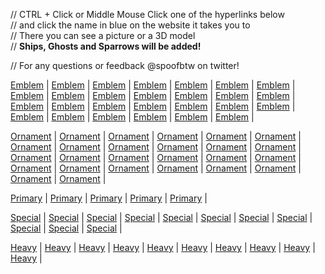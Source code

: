 // CTRL + Click or Middle Mouse Click one of the hyperlinks below    
// and click the name in blue on the website it takes you to   
// There you can see a picture or a 3D model    
// **Ships, Ghosts and Sparrows will be added!**

// For any questions or feedback @spoofbtw on twitter!

[Emblem](https://www.light.gg/db/compare/227400) |
[Emblem](https://www.light.gg/db/compare/227401) |
[Emblem](https://www.light.gg/db/compare/227402) |
[Emblem](https://www.light.gg/db/compare/227403) |
[Emblem](https://www.light.gg/db/compare/227404) |
[Emblem](https://www.light.gg/db/compare/227405) |
[Emblem](https://www.light.gg/db/compare/227406) |
[Emblem](https://www.light.gg/db/compare/227407) |
[Emblem](https://www.light.gg/db/compare/227408) |
[Emblem](https://www.light.gg/db/compare/227409) |
[Emblem](https://www.light.gg/db/compare/227413) |
[Emblem](https://www.light.gg/db/compare/227414) |
[Emblem](https://www.light.gg/db/compare/227415) |
[Emblem](https://www.light.gg/db/compare/227416) |
[Emblem](https://www.light.gg/db/compare/227417) |
[Emblem](https://www.light.gg/db/compare/227418) |
[Emblem](https://www.light.gg/db/compare/227419) |
[Emblem](https://www.light.gg/db/compare/227420) |
[Emblem](https://www.light.gg/db/compare/227575) |
[Emblem](https://www.light.gg/db/compare/227576) |
[Emblem](https://www.light.gg/db/compare/227577) |
[Emblem](https://www.light.gg/db/compare/227578) |
[Emblem](https://www.light.gg/db/compare/227579) |
[Emblem](https://www.light.gg/db/compare/227580) |
[Emblem](https://www.light.gg/db/compare/227581) |
[Emblem](https://www.light.gg/db/compare/227582) |
[Emblem](https://www.light.gg/db/compare/227583) |


[Ornament](https://www.light.gg/db/compare/227113) |
[Ornament](https://www.light.gg/db/compare/227156) |
[Ornament](https://www.light.gg/db/compare/227157) |
[Ornament](https://www.light.gg/db/compare/227176) |
[Ornament](https://www.light.gg/db/compare/227185) |
[Ornament](https://www.light.gg/db/compare/227204) |
[Ornament](https://www.light.gg/db/compare/227225) |
[Ornament](https://www.light.gg/db/compare/227249) |
[Ornament](https://www.light.gg/db/compare/227250) |
[Ornament](https://www.light.gg/db/compare/227254) |
[Ornament](https://www.light.gg/db/compare/227255) |
[Ornament](https://www.light.gg/db/compare/227256) |
[Ornament](https://www.light.gg/db/compare/227257) |
[Ornament](https://www.light.gg/db/compare/227258) |
[Ornament](https://www.light.gg/db/compare/227259) |
[Ornament](https://www.light.gg/db/compare/227286) |
[Ornament](https://www.light.gg/db/compare/227287) |
[Ornament](https://www.light.gg/db/compare/227300) |
[Ornament](https://www.light.gg/db/compare/227323) |
[Ornament](https://www.light.gg/db/compare/227337) |
[Ornament](https://www.light.gg/db/compare/227357) |
[Ornament](https://www.light.gg/db/compare/227373) |
[Ornament](https://www.light.gg/db/compare/227422) |
[Ornament](https://www.light.gg/db/compare/227446) |
[Ornament](https://www.light.gg/db/compare/227454) |
[Ornament](https://www.light.gg/db/compare/227493) |



[Primary](https://www.light.gg/db/compare/227355) |
[Primary](https://www.light.gg/db/compare/227365) |
[Primary](https://www.light.gg/db/compare/227368) |
[Primary](https://www.light.gg/db/compare/227369) |
[Primary](https://www.light.gg/db/compare/227378) |

[Special](https://www.light.gg/db/compare/227116) |
[Special](https://www.light.gg/db/compare/227134) |
[Special](https://www.light.gg/db/compare/227142) |
[Special](https://www.light.gg/db/compare/227171) |
[Special](https://www.light.gg/db/compare/227294) |
[Special](https://www.light.gg/db/compare/227296) |
[Special](https://www.light.gg/db/compare/227338) |
[Special](https://www.light.gg/db/compare/227341) |
[Special](https://www.light.gg/db/compare/227451) |
[Special](https://www.light.gg/db/compare/227549) |
[Special](https://www.light.gg/db/compare/227552) |

[Heavy](https://www.light.gg/db/compare/227132) |
[Heavy](https://www.light.gg/db/compare/227138) |
[Heavy](https://www.light.gg/db/compare/227260) |
[Heavy](https://www.light.gg/db/compare/227266) |
[Heavy](https://www.light.gg/db/compare/227310) |
[Heavy](https://www.light.gg/db/compare/227391) |
[Heavy](https://www.light.gg/db/compare/227393) |
[Heavy](https://www.light.gg/db/compare/227494) |
[Heavy](https://www.light.gg/db/compare/227132) |
[Heavy](https://www.light.gg/db/compare/227138) |





